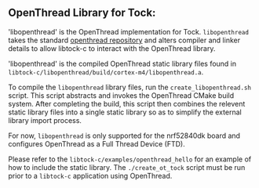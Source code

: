 ## OpenThread Library for Tock: 

'libopenthread' is the OpenThread implementation for Tock. `libopenthread` takes the standard [openthread repository](https://github.com/openthread/openthread.git) and alters compiler and linker details to allow libtock-c to interact with the OpenThread library.

'libopenthread' is the compiled OpenThread static library files found in `libtock-c/libopenthread/build/cortex-m4/libopenthread.a`.

To compile the `libopenthread` library files, run the `create_libopenthread.sh` script. This script abstracts and invokes the OpenThread CMake build system. After completing the build, this script then combines the relevent static library files into a single static library so as to simplify the external library import process.

For now, `libopenthread` is only supported for the nrf52840dk board and configures OpenThread as a Full Thread Device (FTD). 

Please refer to the `libtock-c/examples/openthread_hello` for an example of how to include the static library. The `./create_ot_tock` script must be run prior to a `libtock-c` application using OpenThread.
